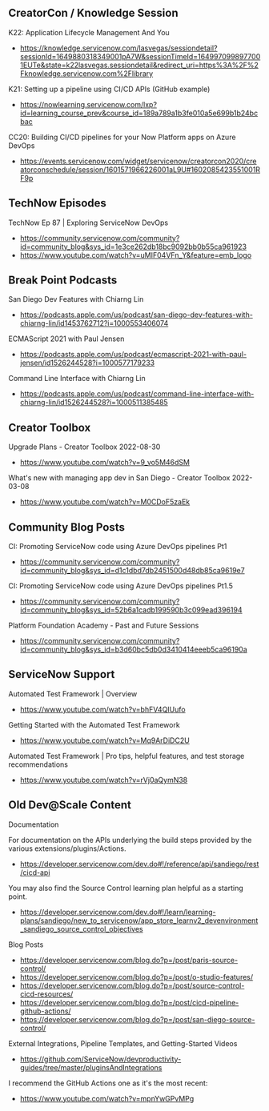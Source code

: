 ## CreatorCon / Knowledge Session

K22: Application Lifecycle Management And You

- https://knowledge.servicenow.com/lasvegas/sessiondetail?sessionId=1649880318349001pA7W&sessionTimeId=1649970998977001EUTe&state=k22lasvegas.sessiondetail&redirect_uri=https%3A%2F%2Fknowledge.servicenow.com%2Flibrary

K21: Setting up a pipeline using CI/CD APIs (GitHub example)

- https://nowlearning.servicenow.com/lxp?id=learning_course_prev&course_id=189a789a1b3fe010a5e699b1b24bcbac

CC20: Building CI/CD pipelines for your Now Platform apps on Azure DevOps

- https://events.servicenow.com/widget/servicenow/creatorcon2020/creatorconschedule/session/1601571966226001aL9U#1602085423551001RF9p

## TechNow Episodes

TechNow Ep 87 | Exploring ServiceNow DevOps

- https://community.servicenow.com/community?id=community_blog&sys_id=1e3ce262db18bc9092bb0b55ca961923
- https://www.youtube.com/watch?v=uMIF04VFn_Y&feature=emb_logo

## Break Point Podcasts

San Diego Dev Features with Chiarng Lin

- https://podcasts.apple.com/us/podcast/san-diego-dev-features-with-chiarng-lin/id1453762712?i=1000553406074

ECMAScript 2021 with Paul Jensen

- https://podcasts.apple.com/us/podcast/ecmascript-2021-with-paul-jensen/id1526244528?i=1000577179233

Command Line Interface with Chiarng Lin

- https://podcasts.apple.com/us/podcast/command-line-interface-with-chiarng-lin/id1526244528?i=1000511385485

## Creator Toolbox

Upgrade Plans - Creator Toolbox 2022-08-30

- https://www.youtube.com/watch?v=9_vo5M46dSM

What's new with managing app dev in San Diego - Creator Toolbox 2022-03-08

- https://www.youtube.com/watch?v=M0CDoF5zaEk

## Community Blog Posts

CI: Promoting ServiceNow code using Azure DevOps pipelines Pt1

- https://community.servicenow.com/community?id=community_blog&sys_id=d1c1dbd7db2451500d48db85ca9619e7

CI: Promoting ServiceNow code using Azure DevOps pipelines Pt1.5

- https://community.servicenow.com/community?id=community_blog&sys_id=52b6a1cadb199590b3c099ead396194

Platform Foundation Academy - Past and Future Sessions

- https://community.servicenow.com/community?id=community_blog&sys_id=b3d60bc5db0d3410414eeeb5ca96190a

## ServiceNow Support

Automated Test Framework | Overview

- https://www.youtube.com/watch?v=bhFV4QIUufo

Getting Started with the Automated Test Framework

- https://www.youtube.com/watch?v=Mq9ArDiDC2U

Automated Test Framework | Pro tips, helpful features, and test storage recommendations

- https://www.youtube.com/watch?v=rVj0aQymN38

## Old Dev@Scale Content

Documentation

For documentation on the APIs underlying the build steps provided by the various extensions/plugins/Actions.
- https://developer.servicenow.com/dev.do#!/reference/api/sandiego/rest/cicd-api

You may also find the Source Control learning plan helpful as a starting point.  
- https://developer.servicenow.com/dev.do#!/learn/learning-plans/sandiego/new_to_servicenow/app_store_learnv2_devenvironment_sandiego_source_control_objectives

Blog Posts

- https://developer.servicenow.com/blog.do?p=/post/paris-source-control/
- https://developer.servicenow.com/blog.do?p=/post/o-studio-features/
- https://developer.servicenow.com/blog.do?p=/post/source-control-cicd-resources/
- https://developer.servicenow.com/blog.do?p=/post/cicd-pipeline-github-actions/
- https://developer.servicenow.com/blog.do?p=/post/san-diego-source-control/

External Integrations, Pipeline Templates, and Getting-Started Videos

- https://github.com/ServiceNow/devproductivity-guides/tree/master/pluginsAndIntegrations

I recommend the GitHub Actions one as it's the most recent: 
- https://www.youtube.com/watch?v=mpnYwGPvMPg
